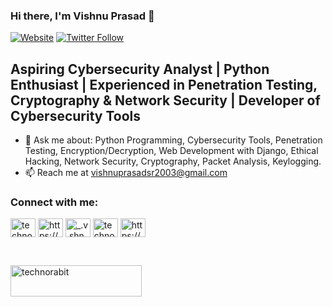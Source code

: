 ### Hi there, I'm Vishnu Prasad 👋

[![Website](https://img.shields.io/website?label=Linktree&style=for-the-badge&url=https%3A%2F%2Fdevilslab.in)](https://linktr.ee/technorabit)
[![Twitter Follow](https://img.shields.io/twitter/follow/techno_rabit?color=1DA1F2&logo=twitter&style=for-the-badge)](https://twitter.com/intent/follow?original_referer=https%3A%2F%2Fgithub.com%2Fs4n7h0&screen_name=techno_rabit)

## Aspiring Cybersecurity Analyst | Python Enthusiast | Experienced in Penetration Testing, Cryptography & Network Security | Developer of Cybersecurity Tools

- 💬 Ask me about: Python Programming, Cybersecurity Tools, Penetration Testing, Encryption/Decryption, Web Development with Django, Ethical Hacking, Network Security, Cryptography, Packet Analysis, Keylogging.
- 📫 Reach me at vishnuprasadsr2003@gmail.com


### Connect with me:
<a href="https://twitter.com/techno_rabit" target="blank"><img align="center" src="https://raw.githubusercontent.com/rahuldkjain/github-profile-readme-generator/master/src/images/icons/Social/twitter.svg" alt="techno_rabit" height="30" width="40" /></a>
<a href="https://dev.to/technorabit" target="blank"><img align="center" src="https://raw.githubusercontent.com/rahuldkjain/github-profile-readme-generator/master/src/images/icons/Social/devto.svg" alt="https://dev.to/technorabit" height="30" width="40" /></a>
<a href="https://instagram.com/_.v.shnu" target="blank"><img align="center" src="https://raw.githubusercontent.com/rahuldkjain/github-profile-readme-generator/master/src/images/icons/Social/instagram.svg" alt="_.v.shnu" height="30" width="40" /></a>
<a href="https://technorabit.medium.com/" target="blank"><img align="center" src="https://raw.githubusercontent.com/rahuldkjain/github-profile-readme-generator/master/src/images/icons/Social/medium.svg" alt="technorabit" height="30" width="40" /></a>
<a href="https://www.youtube.com/channel/UC-haYD937v1AWz0P1mo6JGA" target="blank"><img align="center" src="https://raw.githubusercontent.com/rahuldkjain/github-profile-readme-generator/master/src/images/icons/Social/youtube.svg" alt="https://www.youtube.com/techno_rabit" height="30" width="40" /></a>

<br />

<p><a href="https://www.buymeacoffee.com/technorabit"> <img align="center" src="https://cdn.buymeacoffee.com/buttons/v2/default-yellow.png" height="50" width="210" alt="technorabit" /></a></p>
